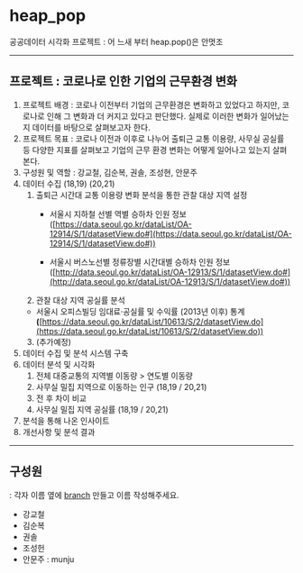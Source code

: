 # heap_pop
  
공공데이터 시각화 프로젝트 : 어 느새 부터 heap.pop()은 안멋조
  
---
  
## 프로젝트 : 코로나로 인한 기업의 근무환경 변화
  
1. 프로젝트 배경 : 코로나 이전부터 기업의 근무환경은 변화하고 있었다고 하지만, 코로나로 인해 그 변화과 더 커지고 있다고 판단했다. 실제로 이러한 변화가 일어났는지 데이터를 바탕으로 살펴보고자 한다.
2. 프로젝트 목표 : 코로나 이전과 이후로 나누어 출퇴근 교통 이용량, 사무실 공실률 등 다양한 지표를 살펴보고 기업의 근무 환경 변화는 어떻게 일어나고 있는지 살펴본다.
3. 구성원 및 역할 : 강교철, 김순복, 권솔, 조성현, 안문주 
4. 데이터 수집 (18,19) (20,21)
    1. 출퇴근 시간대 교통 이용량 변화 분석을 통한 관찰 대상 지역 설정
        - 서울시 지하철 선별 역별 승하차 인원 정보
        ([https://data.seoul.go.kr/dataList/OA-12914/S/1/datasetView.do#](https://data.seoul.go.kr/dataList/OA-12914/S/1/datasetView.do#))
        
        - 서울시 버스노선별 정류장별 시간대별 승하차 인원 정보
        ([http://data.seoul.go.kr/dataList/OA-12913/S/1/datasetView.do#](http://data.seoul.go.kr/dataList/OA-12913/S/1/datasetView.do#))
    2. 관찰 대상 지역 공실률 분석
    - 서울시 오피스빌딩 임대료·공실률 및 수익률 (2013년 이후) 통계 ****(****[https://data.seoul.go.kr/dataList/10613/S/2/datasetView.do](https://data.seoul.go.kr/dataList/10613/S/2/datasetView.do))
    3. (추가예정)
5. 데이터 수집 및 분석 시스템 구축
6. 데이터 분석 및 시각화
    1. 전체 대중교통의 지역별 이동량 > 연도별 이동량
    2. 사무실 밀집 지역으로 이동하는 인구 (18,19 / 20,21)
    3. 전 후 차이 비교
    4. 사무실 밀집 지역 공실률 (18,19 / 20,21)
7. 분석을 통해 나온 인사이트
8. 개선사항 및 분석 결과

---

## 구성원

: 각자 이름 옆에 [branch](https://backlog.com/git-tutorial/kr/stepup/stepup1_1.html) 만들고 이름 작성해주세요.
  
* 강교철
* 김순복
* 권솔
* 조성헌
* 안문주 : munju